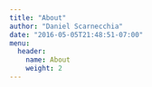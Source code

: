 ```yaml
---
title: "About"
author: "Daniel Scarnecchia"
date: "2016-05-05T21:48:51-07:00"
menu:
  header:
    name: About
    weight: 2
---
```



